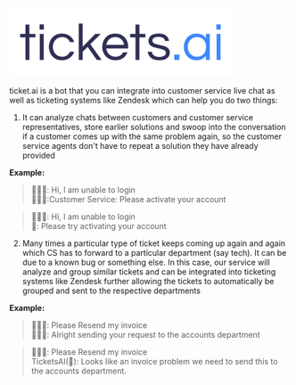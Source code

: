 
<img src = "tickets.jpg" width = 400>

ticket.ai is a bot that you can integrate into customer service live chat as well as ticketing systems like Zendesk which can help you do two things:

1. It can analyze chats between customers and customer service representatives, store earlier solutions and swoop into the conversation
if a customer comes up with the same problem again, so the customer service agents don't have to repeat a solution they have already provided

**Example:**

>🙍🏻‍♂️: Hi, I am unable to login
</br>👩🏻‍💼:Customer Service: Please activate your account

>🙍🏻‍♂️: Hi, I am unable to login
</br>🤖: Please try activating your account

2. Many times a particular type of ticket keeps coming up again and again which CS has to forward to a particular department (say tech). It can be due to a
known bug or something else. In this case, our service will analyze and group similar tickets and can be integrated into ticketing systems like Zendesk
further allowing the tickets to automatically be grouped and sent to the respective departments

**Example:**

>🙍🏻‍♂️: Please Resend my invoice
</br>👩🏻‍💼: Alright sending your request to the accounts department

>🙍🏻‍♂️: Please Resend my invoice
</br>TicketsAI(🤖): Looks like an invoice problem we need to send this to the accounts department.
